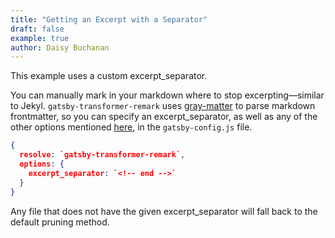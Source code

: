 ```yaml
---
title: "Getting an Excerpt with a Separator"
draft: false
example: true
author: Daisy Buchanan
---
```


This example uses a custom excerpt_separator.

You can manually mark in your markdown where to stop excerpting—similar to Jekyl. `gatsby-transformer-remark` uses [gray-matter]() to parse markdown frontmatter, so you can specify an excerpt_separator, as well as any of the other options mentioned [here](), in the `gatsby-config.js` file.

<!-- end -->

```json
{
  resolve: `gatsby-transformer-remark`,
  options: {
    excerpt_separator: `<!-- end -->`
  }
}
```

Any file that does not have the given excerpt_separator will fall back to the default pruning method.
